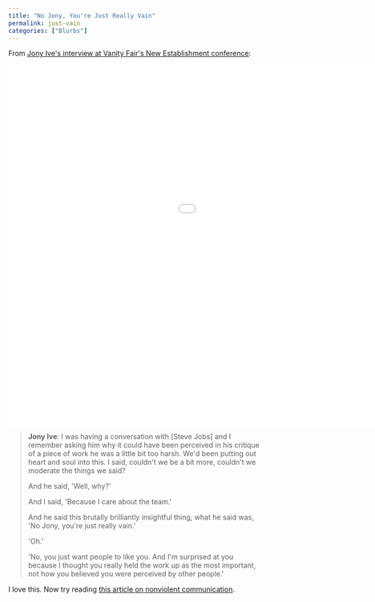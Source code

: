 ```yaml
---
title: "No Jony, You're Just Really Vain"
permalink: just-vain
categories: ["Blurbs"]
---
```


From [Jony Ive's interview at Vanity Fair's New Establishment conference](http://www.businessinsider.com/jony-ive-this-is-the-most-important-thing-i-learned-from-steve-jobs-2014-10):

<!--more-->

<p class="embed-responsive embed-responsive-16by9"><iframe class="embed-responsive-item" width="1280" height="720" src="//www.youtube.com/embed/2oksetv3i90?rel=0" frameborder="0" allowfullscreen></iframe></p>

> **Jony Ive**: I was having a conversation with [Steve Jobs] and I remember asking him why it could have been perceived in his critique of a piece of work he was a little bit too harsh. We'd been putting out heart and soul into this. I said, couldn't we be a bit more, couldn't we moderate the things we said?
>
> And he said, 'Well, why?'
>
> And I said, 'Because I care about the team.'
>
> And he said this brutally brilliantly insightful thing, what he said was, 'No Jony, you're just really vain.'
>
> 'Oh.'
>
> 'No, you just want people to like you. And I'm surprised at you because I thought you really held the work up as the most important, not how you believed you were perceived by other people.'

I love this. Now try reading [this article on nonviolent communication](http://firstround.com/article/power-up-your-team-with-nonviolent-communication-principles).
